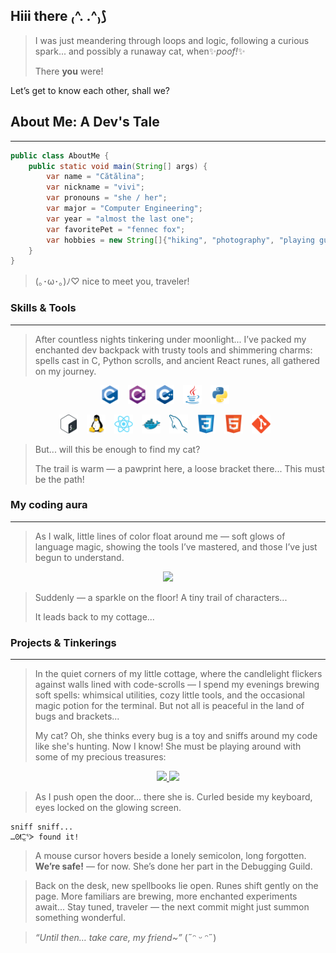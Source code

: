 ## Hiii there ₍^. .^₎⟆  

>I was just meandering through loops and logic, following a curious spark... and possibly a runaway cat, when✨*poof!*✨
>
>There **you** were!

Let’s get to know each other, shall we?

## About Me: A Dev's Tale
---

```java
public class AboutMe {
    public static void main(String[] args) {
        var name = "Cătălina";
        var nickname = "vivi";
        var pronouns = "she / her";
        var major = "Computer Engineering";
        var year = "almost the last one";
        var favoritePet = "fennec fox";
        var hobbies = new String[]{"hiking", "photography", "playing guitar"};
    }
}
```

>(｡･ω･｡)ﾉ♡ nice to meet you, traveler!

### Skills & Tools
---
>After countless nights tinkering under moonlight...
>I’ve packed my enchanted dev backpack with trusty tools and shimmering charms: spells cast in C, Python scrolls, and ancient React runes, all gathered on my journey.

<p align="center">
  <img src="https://raw.githubusercontent.com/devicons/devicon/master/icons/c/c-original.svg" alt="C" width="30" style="margin-right:10px;" />
  <img src="https://raw.githubusercontent.com/devicons/devicon/master/icons/csharp/csharp-original.svg" alt="C#" width="30" style="margin-right:10px;" />
  <img src="https://raw.githubusercontent.com/devicons/devicon/master/icons/cplusplus/cplusplus-original.svg" alt="C++" width="30" style="margin-right:10px;" />
  <img src="https://raw.githubusercontent.com/devicons/devicon/master/icons/java/java-original.svg" alt="Java" width="30" style="margin-right:10px;" />
    <img src="https://raw.githubusercontent.com/devicons/devicon/master/icons/python/python-original.svg" alt="Python" width="30" style="margin-right:10px;" />
</p><p align="center">
  <img src="https://raw.githubusercontent.com/devicons/devicon/master/icons/bash/bash-original.svg" alt="Shell Script" width="30" style="margin-right:10px;" />
    <img src="https://raw.githubusercontent.com/devicons/devicon/master/icons/linux/linux-original.svg" alt="Linux" width="30" style="margin-right:10px;" />
    <img src="https://raw.githubusercontent.com/devicons/devicon/master/icons/react/react-original.svg" alt="React" width="30" style="margin-right:10px;" />
  <img src="https://raw.githubusercontent.com/devicons/devicon/master/icons/docker/docker-original.svg" alt="Docker" width="30" style="margin-right:10px;" />
  <img src="https://raw.githubusercontent.com/devicons/devicon/master/icons/mysql/mysql-original.svg" alt="SQL" width="30" style="margin-right:10px;" />
  <img src="https://raw.githubusercontent.com/devicons/devicon/master/icons/css3/css3-original.svg" alt="CSS" width="30" style="margin-right:10px;" />
  <img src="https://raw.githubusercontent.com/devicons/devicon/master/icons/html5/html5-original.svg" alt="HTML" width="30" style="margin-right:10px;" />
    <img src="https://raw.githubusercontent.com/devicons/devicon/master/icons/git/git-original.svg" alt="Git" width="30" style="margin-right:10px;" />
</p>

>But... will this be enough to find my cat?
>
>The trail is warm — a pawprint here, a loose bracket there...
>This must be the path!

### My coding aura
---
>As I walk, little lines of color float around me — soft glows of language magic,
showing the tools I’ve mastered, and those I’ve just begun to understand.

<div align="center"> 
    <img src="https://github-readme-stats.vercel.app/api/top-langs/?username=constantin-catalina&layout=compact&theme=catppuccin_latte" width="50%">
</div>

>
>Suddenly — a sparkle on the floor! A tiny trail of characters...
>
>It leads back to my cottage...

### Projects & Tinkerings
---
>In the quiet corners of my little cottage, where the candlelight flickers against walls lined with code-scrolls — I spend my evenings brewing soft spells: whimsical utilities, cozy little tools, and the occasional magic potion for the terminal.
>But not all is peaceful in the land of bugs and brackets...
>
>My cat? Oh, she thinks every bug is a toy and sniffs around my code like she's hunting. Now I know! She must be playing around with some of my precious treasures:

<div align="center">
  <a href="https://github.com/constantin-catalina/files_tracker">
    <img src="https://github-readme-stats.vercel.app/api/pin/?username=constantin-catalina&repo=files_tracker&theme=catppuccin_latte" />
  </a>
  <a href="https://github.com/constantin-catalina/MyReverseEngineeringTool">
    <img src="https://github-readme-stats.vercel.app/api/pin/?username=constantin-catalina&repo=MyReverseEngineeringTool&theme=catppuccin_latte" />
  </a>
</div>

>As I push open the door... there she is. Curled beside my keyboard, eyes locked on the glowing screen.
```
sniff sniff...
…ᘛ⁐̤ᕐᐷ found it!
```
>A mouse cursor hovers beside a lonely semicolon, long forgotten. **We’re safe!** — for now. She’s done her part in the Debugging Guild.

>Back on the desk, new spellbooks lie open. Runes shift gently on the page.
>More familiars are brewing, more enchanted experiments await...
> Stay tuned, traveler — the next commit might just summon something wonderful.

> _“Until then… take care, my friend~”_ (˶ᵔ ᵕ ᵔ˶)

